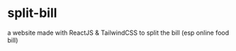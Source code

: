 # split-bill
a website made with ReactJS &amp; TailwindCSS to split the bill (esp online food bill)
